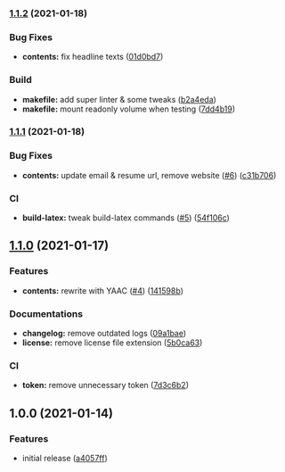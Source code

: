 ### [1.1.2](https://github.com/kirintwn/resume/compare/v1.1.1...v1.1.2) (2021-01-18)


### Bug Fixes

* **contents:** fix headline texts ([01d0bd7](https://github.com/kirintwn/resume/commit/01d0bd78c5106d1bc5c2f3e0272c502b09d09c2f))


### Build

* **makefile:** add super linter & some tweaks ([b2a4eda](https://github.com/kirintwn/resume/commit/b2a4eda706ea7d82ebf555bbafd72a42c0ac05d3))
* **makefile:** mount readonly volume when testing ([7dd4b19](https://github.com/kirintwn/resume/commit/7dd4b19f452ed44dac3c368fcea74aea66844d53))

### [1.1.1](https://github.com/kirintwn/resume/compare/v1.1.0...v1.1.1) (2021-01-18)


### Bug Fixes

* **contents:** update email & resume url, remove website ([#6](https://github.com/kirintwn/resume/issues/6)) ([c31b706](https://github.com/kirintwn/resume/commit/c31b706b371e12508bfbf87f886a44374e4a07b4))


### CI

* **build-latex:** tweak build-latex commands ([#5](https://github.com/kirintwn/resume/issues/5)) ([54f106c](https://github.com/kirintwn/resume/commit/54f106cabcb3ef316c6d41b0adf897a2a8616524))

## [1.1.0](https://github.com/kirintwn/resume/compare/v1.0.0...v1.1.0) (2021-01-17)


### Features

* **contents:** rewrite with YAAC ([#4](https://github.com/kirintwn/resume/issues/4)) ([141598b](https://github.com/kirintwn/resume/commit/141598b92b7b8c20e1c31a4454c79cf5c72d6c79))


### Documentations

* **changelog:** remove outdated logs ([09a1bae](https://github.com/kirintwn/resume/commit/09a1baed72b0d2895b0f31a84d19f21cce049a08))
* **license:** remove license file extension ([5b0ca63](https://github.com/kirintwn/resume/commit/5b0ca63cbf924357c5d01ddba4a62a83c5eef8e3))


### CI

* **token:** remove unnecessary token ([7d3c6b2](https://github.com/kirintwn/resume/commit/7d3c6b27374a1edc11d7adaf16a0439a5f2560e9))

## 1.0.0 (2021-01-14)


### Features

* initial release ([a4057ff](https://github.com/kirintwn/resume/commit/a4057ffd5e5175966cdd54505ab57217b0a8e93c))
